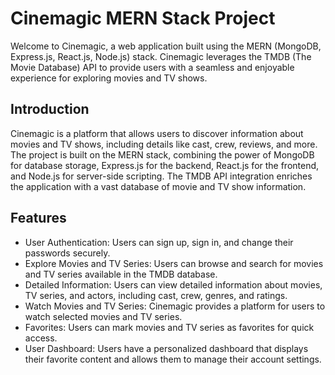 # Cinemagic MERN Stack Project
Welcome to Cinemagic, a web application built using the MERN (MongoDB, Express.js, React.js, Node.js) stack. Cinemagic leverages the TMDB (The Movie Database) API to provide users with a seamless and enjoyable experience for exploring movies and TV shows.
## Introduction
Cinemagic is a platform that allows users to discover information about movies and TV shows, including details like cast, crew, reviews, and more. The project is built on the MERN stack, combining the power of MongoDB for database storage, Express.js for the backend, React.js for the frontend, and Node.js for server-side scripting. The TMDB API integration enriches the application with a vast database of movie and TV show information.
## Features
*  User Authentication: Users can sign up, sign in, and change their passwords securely.
*  Explore Movies and TV Series: Users can browse and search for movies and TV series available in the TMDB database.
*  Detailed Information: Users can view detailed information about movies, TV series, and actors, including cast, crew, genres, and ratings.
*  Watch Movies and TV Series: Cinemagic provides a platform for users to watch selected movies and TV series.
*  Favorites: Users can mark movies and TV series as favorites for quick access.
*  User Dashboard: Users have a personalized dashboard that displays their favorite content and allows them to manage their account settings.
